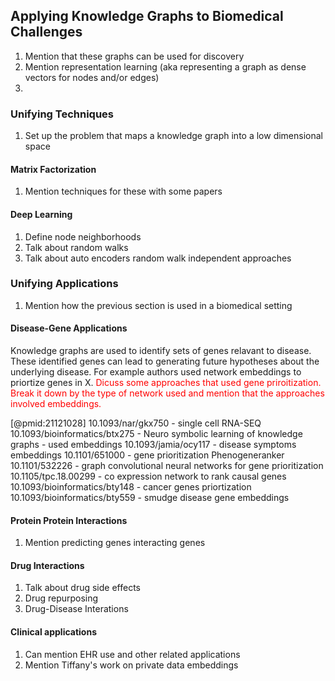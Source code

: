 ## Applying Knowledge Graphs to Biomedical Challenges

1. Mention that these graphs can be used for discovery
2. Mention representation learning (aka representing a graph as dense vectors for nodes and/or edges)
3. 

### Unifying Techniques

1. Set up the problem that maps a knowledge graph into a low dimensional space

#### Matrix Factorization

1. Mention techniques for these with some papers

#### Deep Learning

1. Define node neighborhoods
2. Talk about random walks 
3. Talk about auto encoders random walk independent approaches 

### Unifying Applications

1. Mention how the previous section is used in a biomedical setting

#### Disease-Gene Applications

Knowledge graphs are used to identify sets of genes relavant to disease.
These identified genes can lead to generating future hypotheses about the underlying disease.
For example authors used network embeddings to priortize genes in X.
<font color=red> Dicuss some approaches that used gene priroitization. Break it down by the type of network used and mention that the approaches involved embeddings. </font>

 [@pmid:21121028]
10.1093/nar/gkx750 - single cell RNA-SEQ
10.1093/bioinformatics/btx275 - Neuro symbolic learning of knowledge graphs - used embeddings
10.1093/jamia/ocy117 - disease symptoms embeddings
10.1101/651000 - gene prioritization Phenogeneranker
10.1101/532226 - graph convolutional neural networks for gene prioritization
10.1105/tpc.18.00299 - co expression network to rank causal genes
10.1093/bioinformatics/bty148 - cancer genes priortization
10.1093/bioinformatics/bty559 - smudge disease gene embeddings

#### Protein Protein Interactions

1. Mention predicting genes interacting genes

#### Drug Interactions

1. Talk about drug side effects
2. Drug repurposing
3. Drug-Disease Interations

#### Clinical applications

1. Can mention EHR use and other related applications
2. Mention Tiffany's work on private data embeddings
